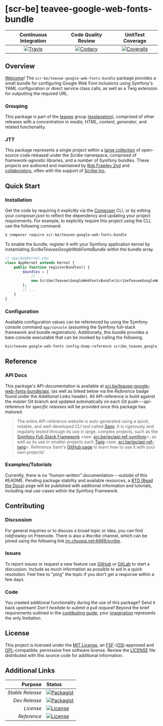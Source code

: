 # [scr-be] teavee-google-web-fonts-bundle

| Continuous Integration |   Code Quality Review   |    UnitTest Coverage    |
|:----------------------:|:-----------------------:|:-----------------------:|
| [![Travis](https://scr.be/teavee-google-web-fonts-bundle/travis_shield)](https://scr.be/teavee-google-web-fonts-bundle/travis) | [![Codacy](https://scr.be/teavee-google-web-fonts-bundle/codacy_shield)](https://scr.be/teavee-google-web-fonts-bundle/codacy) | [![Coveralls](https://scr.be/teavee-google-web-fonts-bundle/coveralls_shield)](https://scr.be/teavee-google-web-fonts-bundle/coveralls) |

## Overview

[Welcome](https://scr.be/go/readme_welcome)!
The `scr-be/teavee-google-web-fonts-bundle` package provides
a small bundle for configuring Google Web Font inclusions using Symfony's YAML configuration or direct service class calls, as well as a Twig extension for outputting the required URL.

### Grouping

This package is part of the [teavee](https://scr.be/teavee-google-web-fonts-bundle/group)
group ([explanation](https://scr.be/teavee-google-web-fonts-bundle/group_explanation)),
comprised of other releases with a concentration in 
*media, HTML, content, generator*,
and related functionality.

### JTT

This package represents a single project within a
[large collection](https://scr.be/go/explore) of open-source code released
under the *Scribe* namespace, comprised of framework-agnostic libraries,
and a number of Symfony bundles. These projects are authored and maintained
by [Rob Frawley 2nd](https://scr.be/rmf) and 
[collaborators](https://scr.be/teavee-google-web-fonts-bundle/github_collaborators),
often with the support of [Scribe Inc](https://scr.be/go/scribe-home).

## Quick Start

### Installation

Get the code by requiring it explicitly via the [Composer](https://getcomposer.com)
CLI, or by editing your *composer.json* to reflect the dependency and updating
your project requirements. For example, to explicitly require this project using
the CLI, use the following command.

```bash
$ composer require scr-be/teavee-google-web-fonts-bundle
```

To enable the bundle, register it with your Symfony application kernel by
instantiating *ScribeTeaveeGoogleWebFontsBundle* within the bundle array.

```php
// app/AppKernel.php
class AppKernel extends Kernel {
    public function registerBundles() {
        $bundles = [
            // ...
            new Scribe\Teavee\GoogleWebFontsBundle\ScribeTeaveeGoogleWebFontsBundle(),
        ];
        // ...
    }
}
```

### Configuration

Available configuration values can be referenced by using the Symfony console command
`app/console` (assuming the Symfony full-stack framework and bundle registration).
Additionally, this bundle provides a bare console executable that can be invoked by calling
the following.

```bash
bin/teavee-google-web-fonts config:dump-reference scribe_teavee_google_web_fonts
```

## Reference

### API Docs

This package's API-documentation is available at [scr.be/teavee-google-web-fonts-bundle/api](https://scr.be/teavee-google-web-fonts-bundle/api),
(as well as linked below via the *Reference* badge found under the *Additional Links*
header). All API-reference is build against the *master* Git branch and updated
automatically on each Git push---api-reference for *specific releases* will
be provided once this package has matured.

> The entire API-reference website is auto-generated using a quick,
> reliable, and well-developed CLI tool called [Sami](https://scr.be/go/sami).
> It is rigerously and regularly tested through its use in large, complex projects,
> such as the [Symfony Full-Stack Framework](https://scr.be/go/symfony) 
> <see: [scr.be/go/api-ref-symfony](https://scr.be/go/symfony-api)>, as well
> as its use in smaller projects such
> [Twig](https://scr.be/go/sami-twig)
> <see: [scr.be/go/api-ref-twig](https://scr.be/go/twig-api)>.
> Reference Sami's [GitHub page](https://scr.be/go/sami) to learn how to use
> it with your own projects!

### Examples/Tutorials

Currently, there is no *"human-written"* documentation---outside of this README.
Pending package stability and available resources, a
[RTD (Read the Docs)](https://scr.be/go/rtd) page will be published with
additional information and tutorials, including real use-cases within the Symfony
Framework.

## Contributing

### Discussion

For general inquiries or to discuss a broad topic or idea, you can find
*robfrawley* on Freenode. There is also a *#scribe* channel, which can
be joined using the following link
[irc.choopa.net:6669/scribe](irc://irc.choopa.net:6669/scribe).

### Issues

To report issues or request a new feature use
[GitHub](https://scr.be/teavee-google-web-fonts-bundle/github_issues)
or [GitLab](https://scr.be/teavee-google-web-fonts-bundle/gitlab_issues)
to start a discussion. Include as much information as possible to aid in
a quick resolution. Feel free to "ping" the topic if you don't get a
response within a few days.

### Code

You created additional functionality during the use of this package? Send
it back upstream! *Don't hesitate to submit a pull request!* Beyond the
brief requirements outlined in the
[contibuting guide](https://scr.be/teavee-google-web-fonts-bundle/contributing),
your [imagination](https://scr.be/go/readme_imagination)
represents the only limitation.

## License

This project is licensed under the
[MIT License](https://scr.be/go/mit), an
[FSF](https://scr.be/go/fsf)-/[OSI](https://scr.be/go/osi)-approved
and [GPL](https://scr.be/go/gpl)-compatible, permissive free software
license. Review the
[LICENSE](https://scr.be/teavee-google-web-fonts-bundle/license)
file distributed with this source code for additional information.

## Additional Links

|       Purpose | Status        |
|--------------:|:--------------|
| *Stable Release*    | [![Packagist](https://scr.be/teavee-google-web-fonts-bundle/packagist_shield)](https://scr.be/teavee-google-web-fonts-bundle/packagist) |
| *Dev Release*    | [![Packagist](https://scr.be/teavee-google-web-fonts-bundle/packagist_pre_shield)](https://scr.be/teavee-google-web-fonts-bundle/packagist) |
| *License*    | [![License](https://scr.be/teavee-google-web-fonts-bundle/license_shield)](https://scr.be/teavee-google-web-fonts-bundle/license) |
| *Reference*  | [![License](https://scr.be/teavee-google-web-fonts-bundle/api_shield)](https://scr.be/teavee-google-web-fonts-bundle/api) |
